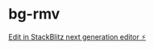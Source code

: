 # bg-rmv

[Edit in StackBlitz next generation editor ⚡️](https://stackblitz.com/~/github.com/Sriramsudhirs/bg-rmv)
